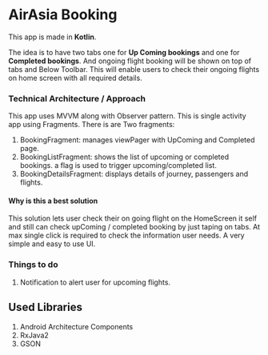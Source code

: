 # AirAsia Booking

This app is made in **Kotlin**.

The idea is to have two tabs one for **Up Coming bookings** and one for **Completed bookings**. 
And ongoing flight booking will be shown on top of tabs and Below Toolbar. 
This will enable users to check their ongoing flights on home screen with all required details.


### Technical Architecture / Approach

This app uses MVVM along with Observer pattern. 
This is single activity app using Fragments.
There is are Two fragments:
1. BookingFragment: manages viewPager with UpComing and Completed page.
1. BookingListFragment: shows the list of upcoming or completed bookings.
 a flag is used to trigger upcoming/completed list.
1. BookingDetailsFragment: displays details of journey, passengers and flights.

#### Why is this a best solution

This solution lets user check their on going flight on the HomeScreen it self and still can check upComing / completed booking by just taping on tabs.
At max single click is required to check the information user needs.
A very simple and easy to use UI.



### Things to do
1. Notification to alert user for upcoming flights.

## Used Libraries
1. Android Architecture Components
1. RxJava2
1. GSON
